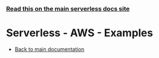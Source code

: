 <!--
title: Serverless - AWS Lambda Examples
menuText: Examples
description: A list of serverless AWS Lambda Example Projects
layout: Doc
-->

<!-- DOCS-SITE-LINK:START automatically generated  -->
### [Read this on the main serverless docs site](https://www.serverless.com/docs/providers/aws/examples/)
<!-- DOCS-SITE-LINK:END -->

# Serverless - AWS - Examples

* [Back to main documentation](../../../README.md)
